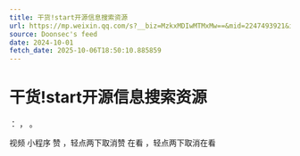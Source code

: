 ```yaml
---
title: 干货!start开源信息搜索资源
url: https://mp.weixin.qq.com/s?__biz=MzkxMDIwMTMxMw==&mid=2247493921&idx=1&sn=55717e582de3eeddd78f2216a146b5cb
source: Doonsec's feed
date: 2024-10-01
fetch_date: 2025-10-06T18:50:10.885859
---
```


# 干货!start开源信息搜索资源

：
，
。

视频
小程序
赞
，轻点两下取消赞
在看
，轻点两下取消在看